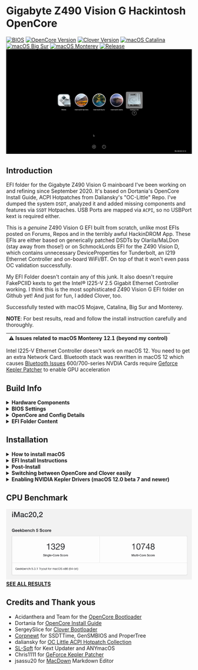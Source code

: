 # Gigabyte Z490 Vision G Hackintosh OpenCore
[![BIOS](https://img.shields.io/badge/BIOS-F21-important.svg)](https://www.gigabyte.com/Motherboard/Z490-VISION-G-rev-1x/support#support-dl-bios)
[![OpenCore Version](https://img.shields.io/badge/OpenCore-0.7.7-cyan.svg)](https://github.com/acidanthera/OpenCorePkg/releases/latest)
[![Clover Version](https://img.shields.io/badge/Clover-r5144-lime.svg)](https://github.com/CloverHackyColor/CloverBootloader/releases/tag/5139)
[![macOS Catalina](https://img.shields.io/badge/macOS-10.15.7-white.svg)](https://www.apple.com/li/macos/catalina/)
[![macOS Big Sur](https://img.shields.io/badge/macOS-11.6.3-white.svg)](https://www.apple.com/macos/big-sur/)
[![macOS Monterey](https://img.shields.io/badge/macOS-12.3-white.svg)](https://www.apple.com/macos/monterey/)
[![Release](https://img.shields.io/badge/Download-latest-success.svg)](https://github.com/5T33Z0/Gigabyte-Z490-Vision-G-Hackintosh-OpenCore/releases/latest)
![](https://raw.githubusercontent.com/5T33Z0/Gigabyte-Z490-Vision-G-Hackintosh-OpenCore/main/Pics/BootPicker.png)

## Introduction

EFI folder for the Gigabyte Z490 Vision G mainboard I've been working on and refining since September 2020. It's based on Dortania's OpenCore Install Guide, ACPI Hotpatches from Daliansky's "OC-Little" Repo. I've dumped the system `DSDT`, analyzed it and added missing components and features via `SSDT` Hotpaches. USB Ports are mapped via `ACPI`, so no USBPort kext is required either.

This is a *genuine* Z490 Vision G EFI built from scratch, unlike most EFIs posted on Forums, Repos and in the terribly awful HackinDROM App. These EFIs are either based on generically patched DSDTs by Olarila/MaLDon (stay away from those!) or on SchmockLords EFI for the Z490 Vision D, which contains unnecessary DeviceProperties for Tunderbolt, an I219 Ethernet Controller and on-board WiFi/BT. On top of that it won't even pass OC validation successfully.

My EFI Folder doesn't contain any of this junk. It also doesn't require FakePCIID kexts to get the Intel® I225-V 2.5 Gigabit Ethernet Controller working. I think this is the most sophisticated Z490 Vision G EFI folder on Github yet! And just for fun, I added Clover, too.

Successfully tested with macOS Mojave, Catalina, Big Sur and Monterey.

**NOTE**: For best results, read and follow the install instruction carefully and thoroughly.

| :warning: Issues related to macOS Monterey 12.1 (beyond my control)|
|:-------------------------------------------------|
Intel I225-V Ethernet Controller doesn't work on macOS 12. You need to get an extra Network Card.
Bluetooth stack was rewritten in macOS 12 which causes [Bluetooth Issues](https://dortania.github.io/OpenCore-Install-Guide/extras/monterey.html#bluetooth)
600/700-series NVDIA Cards require [Geforce Kepler Patcher](https://github.com/chris1111/Geforce-Kepler-patcher) to enable GPU acceleration
		
## Build Info

<details>
<summary><strong>Hardware Components</strong></summary>

### System Specs

| Component           | Details                                                 |
| :-------------------|-------------------------------------------------------- |
| Mainboard           | Gigabyte Z490 Vision G                                  |
| BIOS		      | F21. F5 or newer is required to disable `CFG Lock`. Otherwise use Kernel Quirk `AppleXcpmCfgLock`|
| CPU                 | Intel® Core i9 10850K (Comet Lake)          	        |
| RAM                 | 32 GB DDR4 2400 Crucial Ballistix Sport LT              |
| iGPU		      | Intel® UHD 630. Configured for computing tasks only. For driving a display [use this Framebuffer-Patch](https://github.com/5T33Z0/Gigabyte-Z490-Vision-G-Hackintosh-OpenCore/blob/main/Additional_Files/Intel_UHD_630_HDMI_DP_Framebuffer-Patch.plist) instead|
| GPU                 | MSI Geforce GTX 760 Twin Frozr Gaming                   |
| Audio               | Realtek® ALC1220-VB (Layout-id: `28`)                   |
| Ethernet (onboard)  | Intel® I225-V 2.5GbE. Compatible with macOS Catalina and Big Sur only|
| Ethernet (PCI Card) | Intel® PRO/1000 PT Dual Port Server Adapter (amy macOS) |

</details>
<details>
<summary><strong>BIOS Settings</strong></summary>

### BIOS Settings
![BIOS](https://user-images.githubusercontent.com/76865553/141654274-6d6a5803-e18e-407e-aa9f-767ab18094bc.jpg)

* **Tweaker [TAB]**
	* Extreme Memory Profile (XMP): Enabled (if supported by RAM)
	* Advanced CPU Settings
		* VT-d: Enabled (disabled in config.plist anyway, so only relevant to Windows)
		* Intel Speed Shit: Enabled
* **Settings [TAB]**
	* Platform Power
		* Platform Power Management: Disabled
		* ErP: Enabled (so USB Power turns off, after PC is shut down)
	* IO Ports
		* Internal Graphics: enabled (if CPU has integrated graphics). **NOTE**: The config.plist uses dGPU for Display(s) and iGPU for computational tasks only by default. If you want to use the iGPU to drive a display you need a different Framebuffer Patch (see "EFI Install Instructions" for details).
		* OnBoard LAN Controller: Enabled
		* Audio Controller: Enabled (if On-Board Sound Card is used)
		* Above 4G Decoding: Enabled
		* Re-Size BAR Support: Disabled
		* IOAPIC 24-119 Entries: Enabled
		* Super IO Configuration
			* Serial Port: Disabled
		* USB Configuration
			* Legacy USB Support: Disabled
			* XHCI Hand-off: Enabled
		* Network Stack Configuration
			* Network Stack: Disabled
* **Boot [TAB]**
	* CFGLock: Disabled (Option only available on newer BIOS versions)
	* Windows 10 Features: Windows 10 
	* CSM: Disabled (to get rid of legacy code from `DSDT`)
</details>
<details>
<summary><strong>OpenCore and Config Details</strong></summary>
	
### OpenCore Details

* **Version**: 0.7.7 (check comments in `config.plist` for details)
* **Compatible macOS**: 10.14 to 12.1
* **System Definition:** `iMac20,2` (SMBIOS Infos need to be added with [**OCAT**](https://github.com/ic005k/QtOpenCoreConfig)).
* **OpenCanopy Enabled**: `yes`
* **Chime**: `no`
* **FileVault**: `no`
* **SecureBootModel**: `Disabled`
* **USB Ports Mapped:** `yes`. Details [here](https://github.com/5T33Z0/Gigabyte-Z490-Vision-G-Hackintosh-OpenCore/blob/main/Additional_Files/Intel_UHD_630_HDMI_DP_Framebuffer-Patch.plist)
* **csr-active-config:** macOS Mojave/Catalina: `FF070000`, Big Sur/Monterey: `67080000`

### Note about Kexts
The following Kexts are disabled by default since I don't know which CPU and Hard Disk you are using:
- `CPUFriend.kext` and `CPUFriendDataProvider.kext`. Create your own DataProvider.kext using [CPUFriendFriend](https://github.com/corpnewt/CPUFriendFriend), replace it and reenable the kext as well as `CPUFriend.kext`)
- `NVMeFix.kext`: recommended for all 3rd part NVME drives
</details>
<details>
<summary><strong>EFI Folder Content</strong></summary>

### EFI Folder Structure

```
EFI
├── BOOT
│   └── BOOTx64.efi
└── OC
    ├── ACPI
    │   ├── DNAR.aml
    │   ├── SSDT-AWAC.aml
    │   ├── SSDT-DMAC.aml
    │   ├── SSDT-EC-USBX.aml
    │   ├── SSDT-PLUG.aml
    │   ├── SSDT-PMC.aml
    │   ├── SSDT-PORTS.aml
    │   ├── SSDT-SBUS-MCHC.aml
    │   └── SSDT-XSPI.aml
    ├── Drivers
    │   ├── HfsPlus.efi
    │   ├── OpenCanopy.efi
    │   └── OpenRuntime.efi
    ├── Kexts
    │   ├── AppleALC.kext
    │   ├── CPUFriend.kext
    │   ├── CPUFriendDataProvider.kext
    │   ├── Lilu.kext
    │   ├── NVMeFix.kext
    │   ├── SMCProcessor.kext
    │   ├── SMCSuperIO.kext
    │   ├── VirtualSMC.kext
    │   └── WhateverGreen.kext
    ├── OpenCore.efi
    ├── Resources (NOTE: removed files of sub-folders from tree view to reduce clutter)
    │   ├── Font
    │   ├── Image
    │   │   └── Acidanthera
    │   │       ├── Chardonnay
    │   │       ├── GoldenGate
    │   │       └── Syrah
    │   └── Label
    ├── config.plist
    └── config_iMac19,1.plist
```
</details>

## Installation
<details>
<summary><strong>How to install macOS</strong></summary>

### Installing macOS
If you already have macOS installed but want to perform a clean install, you can either download macOS from the App Store or use [**ANYmacOS**](https://www.sl-soft.de/en/anymacos/). It's a hassle-free app than can download macOS High Sierra, Catalina and Big Sur. It also can create a USB Installer for you. And if you create multiple HFS partitions in the correct sizes, you can use it to create a multi macOS Installer USB Stick as well. 

If you are on Windows or Linux, follow the guide provided by [Dortania](https://dortania.github.io/OpenCore-Install-Guide/installer-guide/#making-the-installer)
</details>
<details>
<summary><strong>EFI Install Instructions</strong></summary>

### EFI Install Guide for OpenCore 
	
1. Download latest OC EFI Release and unpack it
2. Select the config of your choice and rename it to `config.plist`
3. Open `config.plist` with [OpenCore Auxiliary Tools](https://github.com/ic005k/QtOpenCoreConfig/releases) and adjust the following parameters according to your hardware and software configuration:
	- Change `csr-active-config` based on the macOS version to disable SIP (if you use the Kepler Patcher for NVIDIA Cards you have to disables SIP!): 
		- For High Sierra: `FF030000` (0x3FF)
    	- For Mojave/Catalina: `FF070000` (0x7FF)
    	- For Big Sur: `67080000` (0x867)
    	- For Monterey: `EF0F0000` (0xFEF)</br>
	- AMD GPUs may require additional `boot-args`. Check WhateverGreen repo to find out which you need.
	- If you want to use the Intel UHD 630 integrated graphics to drive a display, do the following in `DeviceProperties` > `Add`:
		- Disable `PciRoot(0x0)/Pci(0x2,0x0)`(put `##` in front of it)
		- Enable `#PciRoot(0x0)/Pci(0x2,0x0)` (delete the `#`)
4. Getting the Intel(R) I225-V Ethernet Controller to work in…</br>
	|macOS Version|Procedure|
	|-------------|---------|
	**macOS 12.0.1+**|Not working. Get a PCI LAN Card
	**macOS 11.4+**|	1. Disable `PciRoot(0x0)/Pci(0x1C,0x1)/Pci(0x0,0x0)` (add `#` in front of it)</br>2. Go to `Kernel` > `Patch` and disable `I225-V Patch` </br> 3. Add boot-arg `dk.e1000=0`</br> 4. Save and reboot</br>**NOTE**: This is the default configuration. If you are running Big Sur 11.4 and newer you don’t have to change anything here!
	**macOS 10.15 to 11.3**|	1. Enable `#PciRoot(0x0)/Pci(0x1C,0x1)/Pci(0x0,0x0)` (delete `#`)</br> 2. Go to `Kernel` > `Patch` and enable `I225-V Patch`.</br> 3. Delete/disable boot-arg `dk.e1000=0`</br> 4. Save and reboot
	**macOS 10.14 and older**|I225-V Controller is not supported. You need an additional PCI Card.</br>
5. Generate SMBIOS data for [iMac20,1](https://everymac.com/ultimate-mac-lookup/?search_keywords=iMac20,1) or [iMac20,2](https://everymac.com/ultimate-mac-lookup/?search_keywords=iMac20,2).
6. Save the `config.plist`
6. Copy the EFI Folder to a FAT32 formatted USB Stick
7. Reboot from USB Stick
8. Perform an NVRAM Reset (hit Space Bar to reveal Tools)
9. Boot macOS
10. If your system boots successfully, mount your ESP and copy over the EFI Folder to you HDD/SSD and reboot.
11. Continue with Post-Install!
</details>
<details>
<summary><strong>Post-Install</strong></summary>

### Strengthen Security
Once you got macOS running, change the following settings to make your system more secure:

- Change UEFI > APFS: `MinDate` and `MinVersion` from `-1` (disabled) to the correct values for the macOS version you are using. A list with the correct values for macOS High Sierra up to Big Sur can be found [here](https://github.com/acidanthera/OpenCorePkg/blob/master/Include/Acidanthera/Library/OcApfsLib.h).</br>

	**BACKGROUND**: OpenCore 0.7.2 introduced a new security feature which prevents the APFS driver from loading if it does not match OS-specific Date (`MinDate`) and Version (`MinVersion`). If left at their default value `0` (as set in the `sample.plist`), the macOS partition will not show up in the Boot Picker unless Big Sur or newer is installed. For ease of use (and since I don't know which macOS you will be using) I've deactivated this feature. If you plan to setup a multiboot system running various iterations of macOS you probably should leave it at `-1`. Otherwise you won't be able to boot older macOSes.

- Change `SecureBootModel`from `Disabled` to `j185f` (for iMac20,2) or `j185` (for iMac20,1). **NOTE**: Only applicable to macOS Catalina and newer. You should test these settings first using a USB flash drive since it can prevent the system from booting. Disable it for installing macOS Monterey if you have issues.
	
### Optimizing CPU Power Management
Use [CPUFriendFriend](https://github.com/corpnewt/CPUFriendFriend) to generate a `CPUFriendDataProvider.kext` alongside `CPUFriend.kext` to optimize the CPU Power Management for a more efficient performance. Have a look at the CPU behavior using Intel Power Gadget. The CPU idle frequency should be lower after adding the kexts:

![image](https://github.com/5T33Z0/Gigabyte-Z490-Vision-G-Hackintosh-OpenCore/blob/main/Pics/CPU_PM.png)

### Calculating Scan Policy (optional)
The items displayed in the Boot Picker Menu are based on a combination of bits representing supported devices (SATA, NVME, USB, etc.) and file systems (APFS, HFS, NTFS, etc.). There are 24 bits which can be turned on and off to modify what's displayed in the Boot Picker. The combination of selected bits create what's called the `ScanPolicy`. It's located under Misc > Security in the `config.plist.` The default value of my EFI is `0` (everything). Although this is great for compatibility, it will also display EFI Folders on drives which are not the boot drive as well.

To change the `ScanPolicy` to your liking, you can make use of this online calculator: https://oc-scanpolicy.vercel.app/. I am using `2687747` for example which hides EFI Folders and NTFS Drives. If I need windows I just boot it from the BIOS Boot Menu (F12).

**IMPORTANT**: Calculating a wrong `ScanPolicy` can lead to the Boot Picker being empty, so you can't boot into macOS. So make sure to test the value first by booting from FAT32 formatted USB Stick containing your EFI Folder with the new value for "Scan Policy".

### Changing Themes
Besides the 3 themes from Acidanthera which provide the standard macOS look and feel, I've added 2 additional themes by Chris1111: `Minimal` and `Minimal-SSD.` Neither of them is enabled by default. To enable them, do the following:

- Open `config.plist`
- Go to Misc > Boot and change `PickerVariant` to: `chris1111\Minimal` or `chris1111\Minimal-SSD`
- Save and reboot

To revert these changes, enter `Acidanthera\GoldenGate` as `PickerVariant` and change the Flavour of the NVRAM Reset Tool back to `Auto`.

**NOTE**: For more Post-Install tweaks and tips, check out my small collection of [Config Tweaks](https://github.com/5T33Z0/Gigabyte-Z490-Vision-G-Hackintosh-OpenCore/blob/main/Additional%20Files/OpenCore_Config_Tweaks_EN.md)
</details>
</details>
<details>
<summary><strong>Switching between OpenCore and Clover easily</strong></summary>

### Bootloader Chooser
I recently discovered [BootloaderChooser](https://github.com/jief666/BootloaderChooser) which lets you pick the bootloader of choice prior to booting. This is how the folder structure looks like:	
![](https://user-images.githubusercontent.com/76865553/134049430-31a289ee-c5f2-4982-8e0b-7a3728c0bf46.png)

Basically, you put the "Clover" Folder on the same level as the the "OC" Folder and then replace the "BootX64.efi" in the "BOOT" Folder with the one that come with the Bootloader Chooser. Then you can select which Bootloader you want to use. Pretty nice for setting up your USB flash drive having Clover and OC to chose from:

![1614718620_Screenshot2020-10-06at19_59_49 png c92924a458ee86f0a4ff504d7a9118a6](https://user-images.githubusercontent.com/76865553/134054798-0e0e1f96-b2d6-4447-9daf-44c4df3e9601.png)
</details>
<details>
<summary><strong>Enabling NVIDIA Kepler Drivers (macOS 12.0 beta 7 and newer)</strong></summary>

### Patching-in Kepler Drivers

Apple removed Keppler support from macOS Monterey beta 7. So users of NVIDIA GeForce Cards from the Kepler family need to patch them back in post-install using [**Geforce-Kepler-Patcher**](https://github.com/chris1111/Geforce-Kepler-patcher). If you require this patch, you can no longer boot with SIP enabled, so you have to disable it!
</details>

## CPU Benchmark
![image](https://raw.githubusercontent.com/5T33Z0/Gigabyte-Z490-Vision-G-Hackintosh-OpenCore/main/Pics/BigSur_Benchmark.png)</br>
[**SEE ALL RESULTS**](https://browser.geekbench.com/v5/cpu/5386949)

## Credits and Thank yous
- Acidanthera and Team for the [OpenCore Bootloader](https://github.com/acidanthera/OpenCorePkg)
- Dortania for [OpenCore Install Guide](https://dortania.github.io/OpenCore-Install-Guide/)
- SergeySlice for [Clover Bootloader](https://github.com/CloverHackyColor/CloverBootloader)
- [Corpnewt](https://github.com/corpnewt) for SSDTTime, GenSMBIOS and ProperTree
- daliansky for [OC Little ACPI Hotpatch Collection](https://github.com/5T33Z0/OC-Little-Translated) 
- [SL-Soft](https://www.sl-soft.de/software/) for Kext Updater and ANYmacOS
- Chris1111 for [GeForce Kepler Patcher](https://github.com/chris1111/Geforce-Kepler-patcher)
- jsassu20 for [MacDown](https://macdown.uranusjr.com/) Markdown Editor
